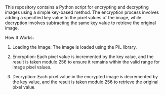 This repository contains a Python script for encrypting and decrypting images using a simple key-based method. The encryption process involves adding a specified key value to the pixel values of the image, while decryption involves subtracting the same key value to retrieve the original image.

How It Works:

  1. Loading the Image: The image is loaded using the PIL library.
  
  2. Encryption: Each pixel value is incremented by the key value, and the result is taken modulo 256 to ensure it remains within the valid range for image pixel values.
    
  3. Decryption: Each pixel value in the encrypted image is decremented by the key value, and the result is taken modulo 256 to retrieve the original pixel value.

